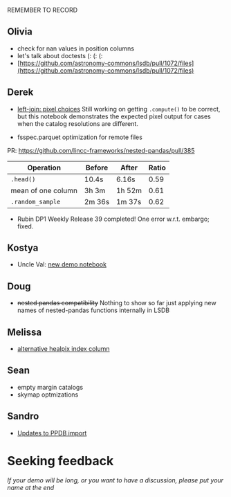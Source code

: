 REMEMBER TO RECORD

## Olivia

- check for nan values in position columns
- let's talk about doctests (: (: (:
- [https://github.com/astronomy-commons/lsdb/pull/1072/files](https://github.com/astronomy-commons/lsdb/pull/1072/files)


## Derek

- [left-join: pixel choices](./left-join-plan.ipynb) Still working on getting `.compute()` to be correct,
  but this notebook demonstrates the expected pixel output for cases when the catalog resolutions are
  different.

- fsspec.parquet optimization for remote files

PR: https://github.com/lincc-frameworks/nested-pandas/pull/385

|Operation           |Before   |After | Ratio|
|--------------------|---------|------|-------
|`.head()`           |   10.4s | 6.16s| 0.59 |
|mean of one column  |   3h 3m |1h 52m| 0.61 |
|`.random_sample`    |   2m 36s|1m 37s| 0.62 |

- Rubin DP1 Weekly Release 39 completed!  One error w.r.t. embargo; fixed.

## Kostya

- Uncle Val: [new demo notebook](https://github.com/lincc-frameworks/uncle-val/blob/main/docs/pre_executed/demo.ipynb)

## Doug

- ~~nested pandas compatibility~~ Nothing to show so far just applying new names of nested-pandas functions internally in LSDB

## Melissa

- [alternative healpix index column](./healpix_column.ipynb)

## Sean

- empty margin catalogs
- skymap optmizations

## Sandro

- [Updates to PPDB import](https://github.com/lsst-sitcom/linccf/blob/main/ppdb/incremental/main.ipynb)

# Seeking feedback

_If your demo will be long, or you want to have a discussion, please put your name at the end_
